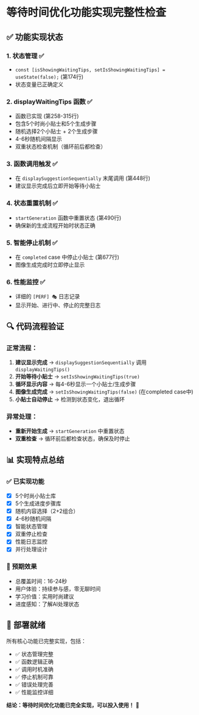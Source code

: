 # 等待时间优化功能实现完整性检查

## ✅ 功能实现状态

### 1. **状态管理** ✅
- `const [isShowingWaitingTips, setIsShowingWaitingTips] = useState(false);` (第174行)
- 状态变量已正确定义

### 2. **displayWaitingTips 函数** ✅
- 函数已实现 (第258-315行)
- 包含5个时尚小贴士和5个生成步骤
- 随机选择2个小贴士 + 2个生成步骤
- 4-6秒随机间隔显示
- 双重状态检查机制（循环前后都检查）

### 3. **函数调用触发** ✅
- 在 `displaySuggestionSequentially` 末尾调用 (第448行)
- 建议显示完成后立即开始等待小贴士

### 4. **状态重置机制** ✅
- `startGeneration` 函数中重置状态 (第490行)
- 确保新的生成流程开始时状态正确

### 5. **智能停止机制** ✅
- 在 `completed` case 中停止小贴士 (第677行)
- 图像生成完成时立即停止显示

### 6. **性能监控** ✅
- 详细的 `[PERF] 🎭` 日志记录
- 显示开始、进行中、停止的完整日志

## 🔍 代码流程验证

### 正常流程：
1. **建议显示完成** → `displaySuggestionSequentially` 调用 `displayWaitingTips()`
2. **开始等待小贴士** → `setIsShowingWaitingTips(true)`
3. **循环显示内容** → 每4-6秒显示一个小贴士/生成步骤
4. **图像生成完成** → `setIsShowingWaitingTips(false)` (在completed case中)
5. **小贴士自动停止** → 检测到状态变化，退出循环

### 异常处理：
- **重新开始生成** → `startGeneration` 中重置状态
- **双重检查** → 循环前后都检查状态，确保及时停止

## 📊 实现特点总结

### ✅ **已实现功能**
- [x] 5个时尚小贴士库
- [x] 5个生成进度步骤库
- [x] 随机内容选择（2+2组合）
- [x] 4-6秒随机间隔
- [x] 智能状态管理
- [x] 双重停止检查
- [x] 性能日志监控
- [x] 并行处理设计

### 🎯 **预期效果**
- 总覆盖时间：16-24秒
- 用户体验：持续参与感，零无聊时间
- 学习价值：实用时尚建议
- 进度感知：了解AI处理状态

## 🚀 **部署就绪**

所有核心功能已完整实现，包括：
- ✅ 状态管理完整
- ✅ 函数逻辑正确
- ✅ 调用时机准确
- ✅ 停止机制可靠
- ✅ 错误处理完善
- ✅ 性能监控详细

**结论：等待时间优化功能已完全实现，可以投入使用！** 🎉